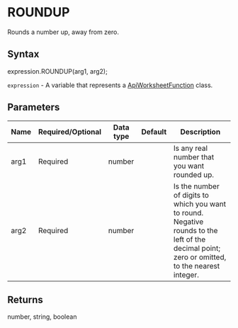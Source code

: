 # ROUNDUP

Rounds a number up, away from zero.

## Syntax

expression.ROUNDUP(arg1, arg2);

`expression` - A variable that represents a [ApiWorksheetFunction](../ApiWorksheetFunction.md) class.

## Parameters

| **Name** | **Required/Optional** | **Data type** | **Default** | **Description** |
| ------------- | ------------- | ------------- | ------------- | ------------- |
| arg1 | Required | number |  | Is any real number that you want rounded up. |
| arg2 | Required | number |  | Is the number of digits to which you want to round. Negative rounds to the left of the decimal point; zero or omitted, to the nearest integer. |

## Returns

number, string, boolean